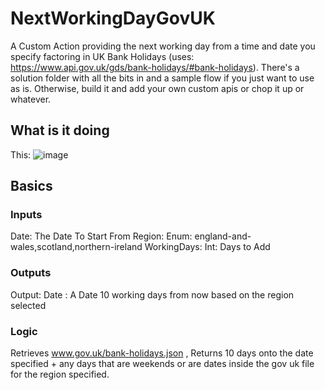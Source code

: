 # NextWorkingDayGovUK
A Custom Action providing the next working day from a time and date you specify factoring in UK Bank Holidays (uses: https://www.api.gov.uk/gds/bank-holidays/#bank-holidays). There's a solution folder with all the bits in and a sample flow if you just want to use as is. Otherwise, build it and add your own custom apis or chop it up or whatever. 

## What is it doing
This:
![image](https://github.com/TomWinton/NextWorkingDayGovUK/assets/46353068/bf5a8b3e-4604-4929-8979-302790355a4c)




## Basics
### Inputs
Date: The Date To Start From
Region: Enum: england-and-wales,scotland,northern-ireland
WorkingDays: Int: Days to Add

### Outputs
Output: Date : A Date 10 working days from now based on the region selected 

### Logic
Retrieves www.gov.uk/bank-holidays.json , 
Returns 10 days onto the date specified + any days that are weekends or are dates inside the gov uk file for the region specified. 


